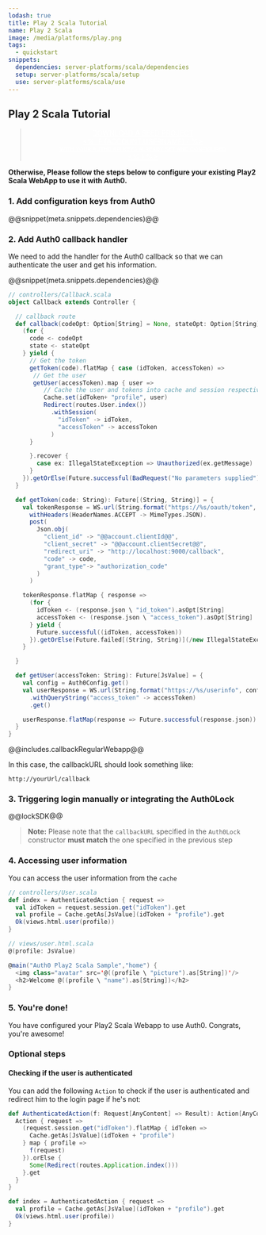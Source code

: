 ```yaml
---
lodash: true
title: Play 2 Scala Tutorial
name: Play 2 Scala
image: /media/platforms/play.png
tags:
  - quickstart
snippets:
  dependencies: server-platforms/scala/dependencies
  setup: server-platforms/scala/setup
  use: server-platforms/scala/use
---
```


## Play 2 Scala Tutorial

<div class="package" style="text-align: center;">
  <blockquote>
    <a href="/auth0-scala/master/create-package?path=examples/regular-webapp&filePath=examples/regular-webapp/conf/application.conf&type=replace@@account.clientParam@@" class="btn btn-lg btn-success btn-package" style="text-transform: uppercase; color: white">
      <span style="display: block">Download a Seed project</span>
      <% if (account.userName) { %>
      <span class="smaller" style="display:block; font-size: 11px">with your Auth0 API Keys already set and configured</span>
      <% } %>
    </a>
  </blockquote>
</div>

**Otherwise, Please follow the steps below to configure your existing Play2 Scala WebApp to use it with Auth0.**

### 1. Add configuration keys from Auth0

@@snippet(meta.snippets.dependencies)@@

### 2. Add Auth0 callback handler

We need to add the handler for the Auth0 callback so that we can authenticate the user and get his information.

@@snippet(meta.snippets.dependencies)@@

```scala
// controllers/Callback.scala
object Callback extends Controller {

  // callback route
  def callback(codeOpt: Option[String] = None, stateOpt: Option[String] = None) = Action.async {
    (for {
      code <- codeOpt
      state <- stateOpt
    } yield {
      // Get the token
      getToken(code).flatMap { case (idToken, accessToken) =>
       // Get the user
       getUser(accessToken).map { user =>
          // Cache the user and tokens into cache and session respectively
          Cache.set(idToken+ "profile", user)
          Redirect(routes.User.index())
            .withSession(
              "idToken" -> idToken,
              "accessToken" -> accessToken
            )  
      }

      }.recover {
        case ex: IllegalStateException => Unauthorized(ex.getMessage)
      }  
    }).getOrElse(Future.successful(BadRequest("No parameters supplied")))
  }

  def getToken(code: String): Future[(String, String)] = {
    val tokenResponse = WS.url(String.format("https://%s/oauth/token", "@@account.namespace@@"))(Play.current).
      withHeaders(HeaderNames.ACCEPT -> MimeTypes.JSON).
      post(
        Json.obj(
          "client_id" -> "@@account.clientId@@",
          "client_secret" -> "@@account.clientSecret@@",
          "redirect_uri" -> "http://localhost:9000/callback",
          "code" -> code,
          "grant_type"-> "authorization_code"
        )
      )

    tokenResponse.flatMap { response =>
      (for {
        idToken <- (response.json \ "id_token").asOpt[String]
        accessToken <- (response.json \ "access_token").asOpt[String]
      } yield {
        Future.successful((idToken, accessToken))
      }).getOrElse(Future.failed[(String, String)](/new IllegalStateException("Tokens not sent")))
    }

  }

  def getUser(accessToken: String): Future[JsValue] = {
    val config = Auth0Config.get()
    val userResponse = WS.url(String.format("https://%s/userinfo", config.domain))(Play.current)
      .withQueryString("access_token" -> accessToken)
      .get()

    userResponse.flatMap(response => Future.successful(response.json))
  }
}
```

@@includes.callbackRegularWebapp@@

In this case, the callbackURL should look something like:

```
http://yourUrl/callback
```

### 3. Triggering login manually or integrating the Auth0Lock

@@lockSDK@@

> **Note:** Please note that the `callbackURL` specified in the `Auth0Lock` constructor **must match** the one specified in the previous step

### 4. Accessing user information

You can access the user information from the `cache`

```scala
// controllers/User.scala
def index = AuthenticatedAction { request =>
  val idToken = request.session.get("idToken").get
  val profile = Cache.getAs[JsValue](idToken + "profile").get
  Ok(views.html.user(profile))
}
```

```scala
// views/user.html.scala
@(profile: JsValue)

@main("Auth0 Play2 Scala Sample","home") {
  <img class="avatar" src='@((profile \ "picture").as[String])'/>
  <h2>Welcome @((profile \ "name").as[String])</h2>
}
```

### 5. You're done!

You have configured your Play2 Scala Webapp to use Auth0. Congrats, you're awesome!

### Optional steps

#### Checking if the user is authenticated

You can add the following `Action` to check if the user is authenticated and redirect him to the login page if he's not:

```scala
def AuthenticatedAction(f: Request[AnyContent] => Result): Action[AnyContent] = {
  Action { request =>
    (request.session.get("idToken").flatMap { idToken =>
      Cache.getAs[JsValue](idToken + "profile")
    } map { profile =>
      f(request)
    }).orElse {
      Some(Redirect(routes.Application.index()))
    }.get
  }
}

def index = AuthenticatedAction { request =>
  val profile = Cache.getAs[JsValue](idToken + "profile").get
  Ok(views.html.user(profile))
}
```

